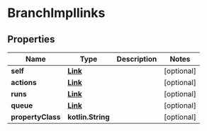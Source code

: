 
# BranchImpllinks

## Properties
Name | Type | Description | Notes
------------ | ------------- | ------------- | -------------
**self** | [**Link**](Link.md) |  |  [optional]
**actions** | [**Link**](Link.md) |  |  [optional]
**runs** | [**Link**](Link.md) |  |  [optional]
**queue** | [**Link**](Link.md) |  |  [optional]
**propertyClass** | **kotlin.String** |  |  [optional]



